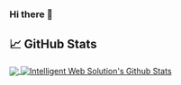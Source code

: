 ### Hi there 👋
## &#x1f4c8; GitHub Stats
<a href="https://github.com/bogdanyuk/bogdanyuk">
<img align="center" src="https://github-readme-stats.vercel.app/api/top-langs/?username=bogdanyuk&hide=blade&title_color=313131&text_color=454545&icon_color=A0A0A0&bg_color=efefef&langs_count=8&layout=compact" />
</a>
<a href="https://github.com/bogdanyuk/bogdanyuk">
<img align="center" src="https://github-readme-stats.vercel.app/api?username=bogdanyuk&show_icons=true&count_private=true&title_color=313131&text_color=454545&icon_color=A0A0A0&bg_color=efefef" alt="Intelligent Web Solution's Github Stats" />
</a>
